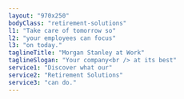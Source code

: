 ```yaml
---
layout: "970x250"
bodyClass: "retirement-solutions"
l1: "Take care of tomorrow so"
l2: "your employees can focus"
l3: "on today."
taglineTitle: "Morgan Stanley at Work"
taglineSlogan: "Your company<br /> at its best"
service1: "Discover what our"
service2: "Retirement Solutions"
service3: "can do."
---
```

